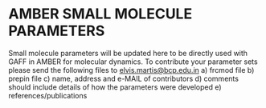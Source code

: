 # AMBER SMALL MOLECULE PARAMETERS
Small molecule parameters will be updated here to be directly used with GAFF in AMBER for molecular dynamics.
To contribute your parameter sets please send the following files to elvis.martis@bcp.edu.in
a) frcmod file
b) prepin file
c) name, address and e-MAIL of contributors
d) comments should include details of how the parameters were developed
e) references/publications
